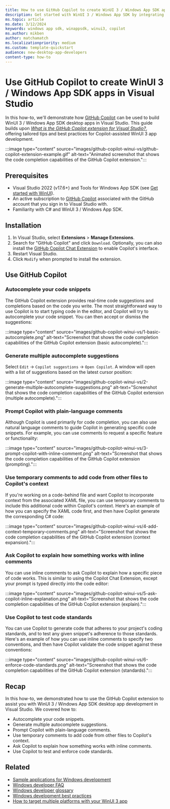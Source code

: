 ```yaml
---
title: How to use GitHub Copilot to create WinUI 3 / Windows App SDK apps in Visual Studio
description: Get started with WinUI 3 / Windows App SDK by integrating GitHub Copilot code autocompletion capabilities into Visual Studio. 
ms.topic: article
ms.date: 3/12/2024
keywords: windows app sdk, winappsdk, winui3, copilot
ms.author: mikben
author: matchamatch
ms.localizationpriority: medium
ms.custom: template-quickstart
audience: new-desktop-app-developers
content-type: how-to
---
```


# Use GitHub Copilot to create WinUI 3 / Windows App SDK apps in Visual Studio

In this how-to, we'll demonstrate how [GitHub Copilot](https://github.com/features/copilot) can be used to build WinUI 3 / Windows App SDK desktop apps in Visual Studio. This guide builds upon *[What is the GitHub Copilot extension for Visual Studio?](/visualstudio/ide/visual-studio-github-copilot-extension)*, offering tailored tips and best practices for Copilot-assisted WinUI 3 app development.

:::image type="content" source="images/github-copilot-winui-vs/github-copilot-extension-example.gif" alt-text="Animated screenshot that shows the code completion capabilities of the GitHub Copilot extension.":::

## Prerequisites

- Visual Studio 2022 (v17.6+) and Tools for Windows App SDK (see [Get started with WinUI](../get-started/start-here.md)).
- An active subscription to [GitHub Copilot](https://github.com/features/copilot/plans) associated with the GitHub account that you sign in to Visual Studio with.
- Familiarity with C# and WinUI 3 / Windows App SDK.

## Installation

1. In Visual Studio, select **Extensions** > **Manage Extensions**.
2. Search for "GitHub Copilot" and click `Download`. Optionally, you can also install the [GitHub Copilot Chat Extension](https://marketplace.visualstudio.com/items?itemName=GitHub.copilot-chat) to enable Copilot's interface.
3. Restart Visual Studio.
4. Click `Modify` when prompted to install the extension.


## Use GitHub Copilot

### Autocomplete your code snippets

The GitHub Copilot extension provides real-time code suggestions and completions based on the code you write. The most straightforward way to use Copilot is to start typing code in the editor, and Copilot will try to autocomplete your code snippet. You can then accept or dismiss the suggestions:

<!-- todo: animated gifs as an optimization -->

:::image type="content" source="images/github-copilot-winui-vs/1-basic-autocomplete.png" alt-text="Screenshot that shows the code completion capabilities of the GitHub Copilot extension (basic autocomplete).":::

### Generate multiple autocomplete suggestions

Select `Edit` -> `Copilot suggestions` -> `Open Copilot`. A window will open with a list of suggestions based on the latest cursor position:

:::image type="content" source="images/github-copilot-winui-vs/2-generate-multiple-autocomplete-suggestions.png" alt-text="Screenshot that shows the code completion capabilities of the GitHub Copilot extension (multiple autocomplete).":::

### Prompt Copilot with plain-language comments

Although Copilot is used primarily for code completion, you can also use natural language comments to guide Copilot in generating specific code snippets. For example, you can use comments to request a specific feature or functionality:

:::image type="content" source="images/github-copilot-winui-vs/3-prompt-copilot-with-inline-comment.png" alt-text="Screenshot that shows the code completion capabilities of the GitHub Copilot extension (prompting).":::

### Use temporary comments to add code from other files to Copilot's context

If you're working on a code-behind file and want Copilot to incorporate context from the associated XAML file, you can use temporary comments to include this additional code within Copilot's context. Here's an example of how you can specify the XAML code first, and then have Copilot generate the corresponding C# code:

:::image type="content" source="images/github-copilot-winui-vs/4-add-context-temporary-comments.png" alt-text="Screenshot that shows the code completion capabilities of the GitHub Copilot extension (context expansion).":::

### Ask Copilot to explain how something works with inline comments

You can use inline comments to ask Copilot to explain how a specific piece of code works. This is similar to using the Copilot Chat Extension, except your prompt is typed directly into the code editor:

:::image type="content" source="images/github-copilot-winui-vs/5-ask-copilot-inline-explanation.png" alt-text="Screenshot that shows the code completion capabilities of the GitHub Copilot extension (explain).":::

### Use Copilot to test code standards

You can use Copilot to generate code that adheres to your project's coding standards, and to test any given snippet's adherence to those standards. Here's an example of how you can use inline comments to specify two conventions, and then have Copilot validate the code snippet against these conventions:

:::image type="content" source="images/github-copilot-winui-vs/6-enforce-code-standards.png" alt-text="Screenshot that shows the code completion capabilities of the GitHub Copilot extension (standards).":::

## Recap

In this how-to, we demonstrated how to use the GitHub Copilot extension to assist you with WinUI 3 / Windows App SDK desktop app development in Visual Studio. We covered how to:

- Autocomplete your code snippets.
- Generate multiple autocomplete suggestions.
- Prompt Copilot with plain-language comments.
- Use temporary comments to add code from other files to Copilot's context.
- Ask Copilot to explain how something works with inline comments.
- Use Copilot to test and enforce code standards.


## Related

- [Sample applications for Windows development](../get-started/samples.md)
- [Windows developer FAQ](../get-started/windows-developer-faq.yml)
- [Windows developer glossary](../get-started/windows-developer-glossary.md)
- [Windows development best practices](../get-started/best-practices.md)
- [How to target multiple platforms with your WinUI 3 app](uno-multiplatform.md)